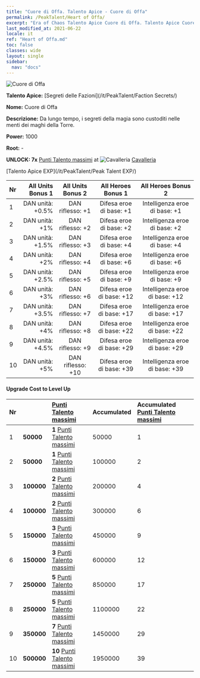```yaml
---
title: "Cuore di Offa. Talento Apice - Cuore di Offa"
permalink: /PeakTalent/Heart of Offa/
excerpt: "Era of Chaos Talento Apice Cuore di Offa. Talento Apice Cuore di Offa. Cuore di Offa"
last_modified_at: 2021-06-22
locale: it
ref: "Heart of Offa.md"
toc: false
classes: wide
layout: single
sidebar:
  nav: "docs"
---
```


  ![Cuore di Offa](/images/pt/talent_3008.png)

  **Talento Apice:** [Segreti delle Fazioni](/it/PeakTalent/Faction Secrets/)

  **Nome:** Cuore di Offa

  **Descrizione:** Da lungo tempo, i segreti della magia sono custoditi nelle menti dei maghi della Torre.

  **Power:** 1000

  **Root:** -

  **UNLOCK: 7x** [Punti Talento massimi](/ItemsIT/con_934/) at ![Cavalleria](/images/pt/talent_3006.png) [Cavalleria](/it/PeakTalent/Chivalry/)

  [Talento Apice EXP](/it/PeakTalent/Peak Talent EXP/)

  | Nr | All Units Bonus 1 | All Units Bonus 2 | All Heroes Bonus 1 | All Heroes Bonus 2 |
  |:---|--------------:|:-------------:|:-------------:|:-------------:|
  | 1 | DAN unità: +0.5% | DAN riflesso: +1 | Difesa eroe di base: +1 | Intelligenza eroe di base: +1 |
  | 2 | DAN unità: +1% | DAN riflesso: +2 | Difesa eroe di base: +2 | Intelligenza eroe di base: +2 |
  | 3 | DAN unità: +1.5% | DAN riflesso: +3 | Difesa eroe di base: +4 | Intelligenza eroe di base: +4 |
  | 4 | DAN unità: +2% | DAN riflesso: +4 | Difesa eroe di base: +6 | Intelligenza eroe di base: +6 |
  | 5 | DAN unità: +2.5% | DAN riflesso: +5 | Difesa eroe di base: +9 | Intelligenza eroe di base: +9 |
  | 6 | DAN unità: +3% | DAN riflesso: +6 | Difesa eroe di base: +12 | Intelligenza eroe di base: +12 |
  | 7 | DAN unità: +3.5% | DAN riflesso: +7 | Difesa eroe di base: +17 | Intelligenza eroe di base: +17 |
  | 8 | DAN unità: +4% | DAN riflesso: +8 | Difesa eroe di base: +22 | Intelligenza eroe di base: +22 |
  | 9 | DAN unità: +4.5% | DAN riflesso: +9 | Difesa eroe di base: +29 | Intelligenza eroe di base: +29 |
  | 10 | DAN unità: +5% | DAN riflesso: +10 | Difesa eroe di base: +39 | Intelligenza eroe di base: +39 |


#### Upgrade Cost to Level Up

  | Nr | <i class="fas fa-coins"/> | [Punti Talento massimi](/ItemsIT/con_934/) | Accumulated <i class="fas fa-coins"/> | Accumulated [Punti Talento massimi](/ItemsIT/con_934/) |
  |:---|:--------------|:-------------|:-------------|:-------------|
  | 1 | **50000** | **1** [Punti Talento massimi](/ItemsIT/con_934/) | 50000 | 1 |
  | 2 | **50000** | **1** [Punti Talento massimi](/ItemsIT/con_934/) | 100000 | 2 |
  | 3 | **100000** | **2** [Punti Talento massimi](/ItemsIT/con_934/) | 200000 | 4 |
  | 4 | **100000** | **2** [Punti Talento massimi](/ItemsIT/con_934/) | 300000 | 6 |
  | 5 | **150000** | **3** [Punti Talento massimi](/ItemsIT/con_934/) | 450000 | 9 |
  | 6 | **150000** | **3** [Punti Talento massimi](/ItemsIT/con_934/) | 600000 | 12 |
  | 7 | **250000** | **5** [Punti Talento massimi](/ItemsIT/con_934/) | 850000 | 17 |
  | 8 | **250000** | **5** [Punti Talento massimi](/ItemsIT/con_934/) | 1100000 | 22 |
  | 9 | **350000** | **7** [Punti Talento massimi](/ItemsIT/con_934/) | 1450000 | 29 |
  | 10 | **500000** | **10** [Punti Talento massimi](/ItemsIT/con_934/) | 1950000 | 39 |
